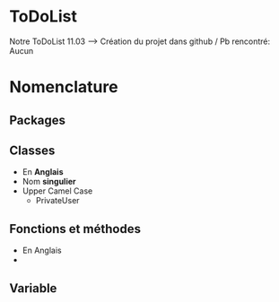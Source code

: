 # ToDoList
Notre ToDoList
11.03 --> Création du projet dans github / Pb rencontré: Aucun


# Nomenclature
## Packages



## Classes

- En **Anglais**
- Nom **singulier**
- Upper Camel Case  
  - PrivateUser


## Fonctions et méthodes

- En Anglais
- 

## Variable
